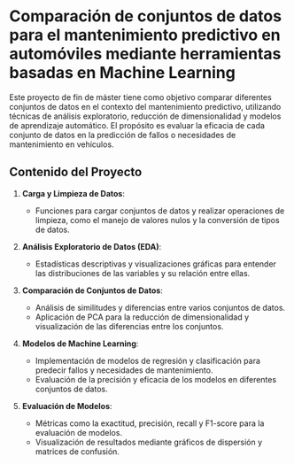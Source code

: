 # Comparación de conjuntos de datos para el mantenimiento predictivo en automóviles mediante herramientas basadas en Machine Learning

Este proyecto de fin de máster tiene como objetivo comparar diferentes conjuntos de datos en el contexto del mantenimiento predictivo, utilizando técnicas de análisis exploratorio, reducción de dimensionalidad y modelos de aprendizaje automático. El propósito es evaluar la eficacia de cada conjunto de datos en la predicción de fallos o necesidades de mantenimiento en vehículos.

## Contenido del Proyecto

1. **Carga y Limpieza de Datos**: 
   - Funciones para cargar conjuntos de datos y realizar operaciones de limpieza, como el manejo de valores nulos y la conversión de tipos de datos.
   
2. **Análisis Exploratorio de Datos (EDA)**:
   - Estadísticas descriptivas y visualizaciones gráficas para entender las distribuciones de las variables y su relación entre ellas.

3. **Comparación de Conjuntos de Datos**:
   - Análisis de similitudes y diferencias entre varios conjuntos de datos.
   - Aplicación de PCA para la reducción de dimensionalidad y visualización de las diferencias entre los conjuntos.

4. **Modelos de Machine Learning**:
   - Implementación de modelos de regresión y clasificación para predecir fallos y necesidades de mantenimiento.
   - Evaluación de la precisión y eficacia de los modelos en diferentes conjuntos de datos.

5. **Evaluación de Modelos**:
   - Métricas como la exactitud, precisión, recall y F1-score para la evaluación de modelos.
   - Visualización de resultados mediante gráficos de dispersión y matrices de confusión.
